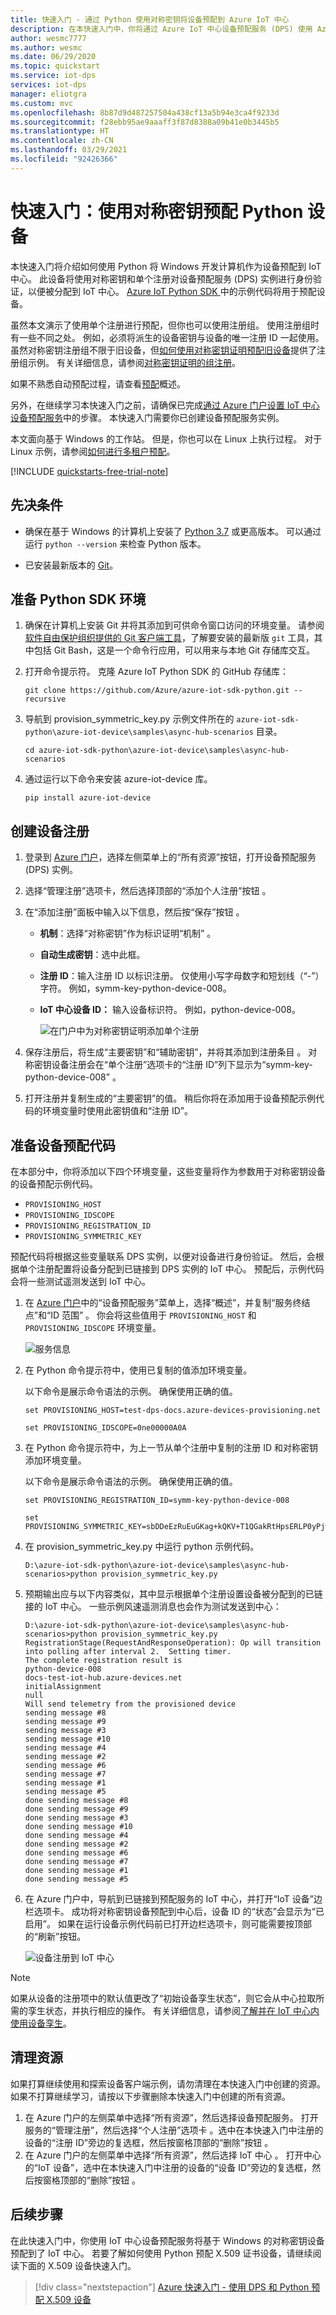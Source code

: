 ```yaml
---
title: 快速入门 - 通过 Python 使用对称密钥将设备预配到 Azure IoT 中心
description: 在本快速入门中，你将通过 Azure IoT 中心设备预配服务 (DPS) 使用 Azure IoT Python SDK 将对称密钥设备预配到 IoT 中心
author: wesmc7777
ms.author: wesmc
ms.date: 06/29/2020
ms.topic: quickstart
ms.service: iot-dps
services: iot-dps
manager: eliotgra
ms.custom: mvc
ms.openlocfilehash: 8b87d9d487257504a438cf13a5b94e3ca4f9233d
ms.sourcegitcommit: f28ebb95ae9aaaff3f87d8388a09b41e0b3445b5
ms.translationtype: HT
ms.contentlocale: zh-CN
ms.lasthandoff: 03/29/2021
ms.locfileid: "92426366"
---
```

# <a name="quickstart-provision-a-python-device-with-symmetric-keys"></a>快速入门：使用对称密钥预配 Python 设备

本快速入门将介绍如何使用 Python 将 Windows 开发计算机作为设备预配到 IoT 中心。 此设备将使用对称密钥和单个注册对设备预配服务 (DPS) 实例进行身份验证，以便被分配到 IoT 中心。 [Azure IoT Python SDK ](https://github.com/Azure/azure-iot-sdk-python) 中的示例代码将用于预配设备。 

虽然本文演示了使用单个注册进行预配，但你也可以使用注册组。 使用注册组时有一些不同之处。 例如，必须将派生的设备密钥与设备的唯一注册 ID 一起使用。 虽然对称密钥注册组不限于旧设备，但[如何使用对称密钥证明预配旧设备](how-to-legacy-device-symm-key.md)提供了注册组示例。 有关详细信息，请参阅[对称密钥证明的组注册](concepts-symmetric-key-attestation.md#group-enrollments)。

如果不熟悉自动预配过程，请查看[预配](about-iot-dps.md#provisioning-process)概述。 

另外，在继续学习本快速入门之前，请确保已完成[通过 Azure 门户设置 IoT 中心设备预配服务](./quick-setup-auto-provision.md)中的步骤。 本快速入门需要你已创建设备预配服务实例。

本文面向基于 Windows 的工作站。 但是，你也可以在 Linux 上执行过程。 对于 Linux 示例，请参阅[如何进行多租户预配](how-to-provision-multitenant.md)。


[!INCLUDE [quickstarts-free-trial-note](../../includes/quickstarts-free-trial-note.md)]


## <a name="prerequisites"></a>先决条件

* 确保在基于 Windows 的计算机上安装了 [Python 3.7](https://www.python.org/downloads/) 或更高版本。 可以通过运行 `python --version` 来检查 Python 版本。

* 已安装最新版本的 [Git](https://git-scm.com/download/)。

<a id="setupdevbox"></a>

## <a name="prepare-the-python-sdk-environment"></a>准备 Python SDK 环境 

1. 确保在计算机上安装 Git 并将其添加到可供命令窗口访问的环境变量。 请参阅[软件自由保护组织提供的 Git 客户端工具](https://git-scm.com/download/)，了解要安装的最新版 `git` 工具，其中包括 Git Bash，这是一个命令行应用，可以用来与本地 Git 存储库交互。 

2. 打开命令提示符。 克隆 Azure IoT Python SDK 的 GitHub 存储库：
    
    ```console
    git clone https://github.com/Azure/azure-iot-sdk-python.git --recursive
    ```
3. 导航到 provision_symmetric_key.py 示例文件所在的 `azure-iot-sdk-python\azure-iot-device\samples\async-hub-scenarios` 目录。
   
   ```console
   cd azure-iot-sdk-python\azure-iot-device\samples\async-hub-scenarios
   ```
4. 通过运行以下命令来安装 azure-iot-device 库。

    ```console
    pip install azure-iot-device
    ```


## <a name="create-a-device-enrollment"></a>创建设备注册

1. 登录到 [Azure 门户](https://portal.azure.com)，选择左侧菜单上的“所有资源”按钮，打开设备预配服务 (DPS) 实例。

2. 选择“管理注册”选项卡，然后选择顶部的“添加个人注册”按钮   。 

3. 在“添加注册”面板中输入以下信息，然后按“保存”按钮   。

   - **机制**：选择“对称密钥”作为标识证明“机制”   。

   - **自动生成密钥**：选中此框。

   - **注册 ID**：输入注册 ID 以标识注册。 仅使用小写字母数字和短划线（“-”）字符。 例如，symm-key-python-device-008。

   - **IoT 中心设备 ID：** 输入设备标识符。 例如，python-device-008。

     ![在门户中为对称密钥证明添加单个注册](./media/quick-create-device-symm-key-python/create-individual-enrollment-python.png)

4. 保存注册后，将生成“主要密钥”和“辅助密钥”，并将其添加到注册条目 。 对称密钥设备注册会在“单个注册”选项卡的“注册 ID”列下显示为“symm-key-python-device-008” 。 

5. 打开注册并复制生成的“主要密钥”的值。 稍后你将在添加用于设备预配示例代码的环境变量时使用此密钥值和“注册 ID”。



<a id="firstbootsequence"></a>

## <a name="prepare-the-device-provisioning-code"></a>准备设备预配代码

在本部分中，你将添加以下四个环境变量，这些变量将作为参数用于对称密钥设备的设备预配示例代码。 

* `PROVISIONING_HOST`
* `PROVISIONING_IDSCOPE`
* `PROVISIONING_REGISTRATION_ID`
* `PROVISIONING_SYMMETRIC_KEY`

预配代码将根据这些变量联系 DPS 实例，以便对设备进行身份验证。 然后，会根据单个注册配置将设备分配到已链接到 DPS 实例的 IoT 中心。 预配后，示例代码会将一些测试遥测发送到 IoT 中心。

1. 在 [Azure 门户](https://portal.azure.com)中的“设备预配服务”菜单上，选择“概述”，并复制“服务终结点”和“ID 范围” 。 你会将这些值用于 `PROVISIONING_HOST` 和 `PROVISIONING_IDSCOPE` 环境变量。

    ![服务信息](./media/quick-create-device-symm-key-python/extract-dps-endpoints.png)

2. 在 Python 命令提示符中，使用已复制的值添加环境变量。 

    以下命令是展示命令语法的示例。 确保使用正确的值。

    ```console
    set PROVISIONING_HOST=test-dps-docs.azure-devices-provisioning.net
    ```

    ```console
    set PROVISIONING_IDSCOPE=0ne00000A0A
    ```

3. 在 Python 命令提示符中，为上一节从单个注册中复制的注册 ID 和对称密钥添加环境变量。 

    以下命令是展示命令语法的示例。 确保使用正确的值。

    ```console
    set PROVISIONING_REGISTRATION_ID=symm-key-python-device-008
    ```

    ```console
    set PROVISIONING_SYMMETRIC_KEY=sbDDeEzRuEuGKag+kQKV+T1QGakRtHpsERLP0yPjwR93TrpEgEh/Y07CXstfha6dhIPWvdD1nRxK5T0KGKA+nQ==
    ```

4. 在 provision_symmetric_key.py 中运行 python 示例代码。

    ```console
    D:\azure-iot-sdk-python\azure-iot-device\samples\async-hub-scenarios>python provision_symmetric_key.py
    ```

5. 预期输出应与以下内容类似，其中显示根据单个注册设置设备被分配到的已链接的 IoT 中心。 一些示例风速遥测消息也会作为测试发送到中心：

    ```output
    D:\azure-iot-sdk-python\azure-iot-device\samples\async-hub-scenarios>python provision_symmetric_key.py
    RegistrationStage(RequestAndResponseOperation): Op will transition into polling after interval 2.  Setting timer.
    The complete registration result is
    python-device-008
    docs-test-iot-hub.azure-devices.net
    initialAssignment
    null
    Will send telemetry from the provisioned device
    sending message #8
    sending message #9
    sending message #3
    sending message #10
    sending message #4
    sending message #2
    sending message #6
    sending message #7
    sending message #1
    sending message #5
    done sending message #8
    done sending message #9
    done sending message #3
    done sending message #10
    done sending message #4
    done sending message #2
    done sending message #6
    done sending message #7
    done sending message #1
    done sending message #5
    ```
    
6. 在 Azure 门户中，导航到已链接到预配服务的 IoT 中心，并打开“IoT 设备”边栏选项卡。 成功将对称密钥设备预配到中心后，设备 ID 的“状态”会显示为“已启用”。 如果在运行设备示例代码前已打开边栏选项卡，则可能需要按顶部的“刷新”按钮。 

    ![设备注册到 IoT 中心](./media/quick-create-device-symm-key-python/hub-registration-python.png) 

> [!NOTE]
> 如果从设备的注册项中的默认值更改了“初始设备孪生状态”，则它会从中心拉取所需的孪生状态，并执行相应的操作。 有关详细信息，请参阅[了解并在 IoT 中心内使用设备孪生](../iot-hub/iot-hub-devguide-device-twins.md)。
>


## <a name="clean-up-resources"></a>清理资源

如果打算继续使用和探索设备客户端示例，请勿清理在本快速入门中创建的资源。 如果不打算继续学习，请按以下步骤删除本快速入门中创建的所有资源。

1. 在 Azure 门户的左侧菜单中选择“所有资源”，然后选择设备预配服务。 打开服务的“管理注册”，然后选择“个人注册”选项卡   。选中在本快速入门中注册的设备的“注册 ID”旁边的复选框，然后按窗格顶部的“删除”按钮   。 
1. 在 Azure 门户的左侧菜单中选择“所有资源”，然后选择 IoT 中心  。 打开中心的“IoT 设备”，选中在本快速入门中注册的设备的“设备 ID”旁边的复选框，然后按窗格顶部的“删除”按钮    。

## <a name="next-steps"></a>后续步骤

在此快速入门中，你使用 IoT 中心设备预配服务将基于 Windows 的对称密钥设备预配到了 IoT 中心。 若要了解如何使用 Python 预配 X.509 证书设备，请继续阅读下面的 X.509 设备快速入门。 

> [!div class="nextstepaction"]
> [Azure 快速入门 - 使用 DPS 和 Python 预配 X.509 设备](quick-create-simulated-device-x509-python.md)
